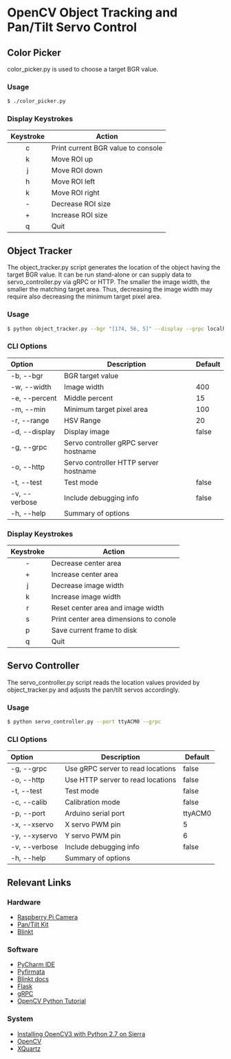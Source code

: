 # OpenCV Object Tracking and Pan/Tilt Servo Control


## Color Picker 

color_picker.py is used to choose a target BGR value.

### Usage 

```bash
$ ./color_picker.py 
```

### Display Keystrokes

| Keystroke  | Action                                             |
|:----------:|----------------------------------------------------|
| c          | Print current BGR value to console                 |
| k          | Move ROI up                                        |
| j          | Move ROI down                                      |
| h          | Move ROI left                                      |
| k          | Move ROI right                                     |
| -          | Decrease ROI size                                  |
| +          | Increase ROI size                                  |
| q          | Quit                                               |


## Object Tracker

The object_tracker.py script generates the location of the object 
having the target BGR value. It can be run stand-alone or can supply data to 
servo_controller.py via gRPC or HTTP. The smaller the image width, the smaller 
the matching target area. Thus, decreasing the image width may require also 
decreasing the minimum target pixel area.

### Usage 

```bash
$ python object_tracker.py --bgr "[174, 56, 5]" --display --grpc localhost
```

### CLI Options

| Option         | Description                                        | Default |
|:---------------|----------------------------------------------------|---------|
| -b, --bgr      | BGR target value                                   |         |
| -w, --width    | Image width                                        | 400     |
| -e, --percent  | Middle percent                                     | 15      |
| -m, --min      | Minimum target pixel area                          | 100     |
| -r, --range    | HSV Range                                          | 20      |
| -d, --display  | Display image                                      | false   |
| -g, --grpc     | Servo controller gRPC server hostname              |         |
| -o, --http     | Servo controller HTTP server hostname              |         |
| -t, --test     | Test mode                                          | false   |
| -v, --verbose  | Include debugging info                             | false   |
| -h, --help     | Summary of options                                 |         |


### Display Keystrokes

| Keystroke  | Action                                             |
|:----------:|----------------------------------------------------|
| -          | Decrease center area                               |
| +          | Increase center area                               |
| j          | Decrease image width                               |
| k          | Increase image width                               |
| r          | Reset center area and image width                  |
| s          | Print center area dimensions to conole             |
| p          | Save current frame to disk                         |
| q          | Quit                                               |


## Servo Controller

The servo_controller.py script reads the location values provided by object_tracker.py
and adjusts the pan/tilt servos accordingly.

### Usage 

```bash
$ python servo_controller.py --port ttyACM0 --grpc
```

### CLI Options

| Option         | Description                                        | Default |
|:---------------|----------------------------------------------------|---------|
| -g, --grpc     | Use gRPC server to read locations                  | false   |
| -o, --http     | Use HTTP server to read locations                  | false   |
| -t, --test     | Test mode                                          | false   |
| -c, --calib    | Calibration mode                                   | false   |
| -p, --port     | Arduino serial port                                | ttyACM0 |
| -x, --xservo   | X servo PWM pin                                    | 5       |
| -y, --xyservo  | Y servo PWM pin                                    | 6       |
| -v, --verbose  | Include debugging info                             | false   |
| -h, --help     | Summary of options                                 |         |


## Relevant Links

### Hardware
* [Raspberry Pi Camera](https://www.adafruit.com/products/3099)
* [Pan/Tilt Kit](https://www.adafruit.com/product/1967)
* [Blinkt](https://www.adafruit.com/products/3195)

### Software
* [PyCharm IDE](https://www.jetbrains.com/pycharm/)
* [Pyfirmata](https://github.com/tino/pyFirmata)
* [Blinkt docs](http://docs.pimoroni.com/blinkt/)
* [Flask](http://flask.pocoo.org)
* [gRPC](http://www.grpc.io/docs/tutorials/basic/python.html)
* [OpenCV Python Tutorial](http://docs.opencv.org/3.0-beta/doc/py_tutorials/py_tutorials.html)

### System
* [Installing OpenCV3 with Python 2.7 on Sierra](http://www.pyimagesearch.com/2016/11/28/macos-install-opencv-3-and-python-2-7/)
* [OpenCV](https://github.com/opencv/opencv)
* [XQuartz](https://www.xquartz.org)
